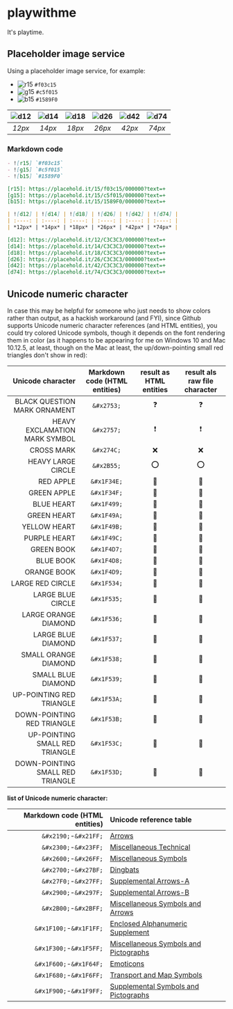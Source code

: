 # playwithme

It's playtime.

## Placeholder image service

Using a placeholder image service, for example:

- ![r15] `#f03c15`
- ![g15] `#c5f015`
- ![b15] `#1589F0`

[r15]: https://placehold.it/15/f03c15/000000?text=+
[g15]: https://placehold.it/15/c5f015/000000?text=+
[b15]: https://placehold.it/15/1589F0/000000?text=+

| ![d12] | ![d14] | ![d18] | ![d26] | ![d42] | ![d74] |
| :----: | :----: | :----: | :----: | :----: | :----: |
| *12px* | *14px* | *18px* | *26px* | *42px* | *74px* |

[d12]: https://placehold.it/12/C3C3C3/000000?text=+
[d14]: https://placehold.it/14/C3C3C3/000000?text=+
[d18]: https://placehold.it/18/C3C3C3/000000?text=+
[d26]: https://placehold.it/26/C3C3C3/000000?text=+
[d42]: https://placehold.it/42/C3C3C3/000000?text=+
[d74]: https://placehold.it/74/C3C3C3/000000?text=+

### Markdown code

```markdown
- ![r15] `#f03c15`
- ![g15] `#c5f015`
- ![b15] `#1589F0`

[r15]: https://placehold.it/15/f03c15/000000?text=+
[g15]: https://placehold.it/15/c5f015/000000?text=+
[b15]: https://placehold.it/15/1589F0/000000?text=+

| ![d12] | ![d14] | ![d18] | ![d26] | ![d42] | ![d74] |
| :----: | :----: | :----: | :----: | :----: | :----: |
| *12px* | *14px* | *18px* | *26px* | *42px* | *74px* |

[d12]: https://placehold.it/12/C3C3C3/000000?text=+
[d14]: https://placehold.it/14/C3C3C3/000000?text=+
[d18]: https://placehold.it/18/C3C3C3/000000?text=+
[d26]: https://placehold.it/26/C3C3C3/000000?text=+
[d42]: https://placehold.it/42/C3C3C3/000000?text=+
[d74]: https://placehold.it/74/C3C3C3/000000?text=+
```

## Unicode numeric character

In case this may be helpful for someone who just needs to show colors
rather than output, as a hackish workaround (and FYI), since Github
supports Unicode numeric character references (and HTML entities),
you could try colored Unicode symbols, though it depends on the font
rendering them in color (as it happens to be appearing for me on
Windows 10 and Mac 10.12.5, at least, though on the Mac at least,
the up/down-pointing small red triangles don't show in red):

| Unicode character | Markdown code (HTML entities) | result as HTML entities | result als raw file character |
| ----------------: | :---------------------------: | :---------------------: | :---------------------------: |
| BLACK QUESTION MARK ORNAMENT |         `&#x2753;` | &#x2753;                | ❓ |
| HEAVY EXCLAMATION MARK SYMBOL |        `&#x2757;` | &#x2757;                | ❗ |
| CROSS MARK |                           `&#x274C;` | &#x274C;                | ❌ |
| HEAVY LARGE CIRCLE |                   `&#x2B55;` | &#x2B55;                | ⭕ |
| RED APPLE |                           `&#x1F34E;` | &#x1F34E;               | 🍎 |
| GREEN APPLE |                         `&#x1F34F;` | &#x1F34F;               | 🍏 |
| BLUE HEART |                          `&#x1F499;` | &#x1F499;               | 💙 |
| GREEN HEART |                         `&#x1F49A;` | &#x1F49A;               | 💚 |
| YELLOW HEART |                        `&#x1F49B;` | &#x1F49B;               | 💛 |
| PURPLE HEART |                        `&#x1F49C;` | &#x1F49C;               | 💜 |
| GREEN BOOK |                          `&#x1F4D7;` | &#x1F4D7;               | 📗 |
| BLUE BOOK |                           `&#x1F4D8;` | &#x1F4D8;               | 📘 |
| ORANGE BOOK |                         `&#x1F4D9;` | &#x1F4D9;               | 📙 |
| LARGE RED CIRCLE |                    `&#x1F534;` | &#x1F534;               | 🔴 |
| LARGE BLUE CIRCLE |                   `&#x1F535;` | &#x1F535;               | 🔵 |
| LARGE ORANGE DIAMOND |                `&#x1F536;` | &#x1F536;               | 🔶 |
| LARGE BLUE DIAMOND |                  `&#x1F537;` | &#x1F537;               | 🔷 |
| SMALL ORANGE DIAMOND |                `&#x1F538;` | &#x1F538;               | 🔸 |
| SMALL BLUE DIAMOND |                  `&#x1F539;` | &#x1F539;               | 🔹 |
| UP-POINTING RED TRIANGLE |            `&#x1F53A;` | &#x1F53A;               | 🔺 |
| DOWN-POINTING RED TRIANGLE |          `&#x1F53B;` | &#x1F53B;               | 🔻 |
| UP-POINTING SMALL RED TRIANGLE |      `&#x1F53C;` | &#x1F53C;               | 🔼 |
| DOWN-POINTING SMALL RED TRIANGLE |    `&#x1F53D;` | &#x1F53D;               | 🔽 |

**list of Unicode numeric character:**

| Markdown code (HTML entities) | Unicode reference table                 |
| ----------------------------: | :-------------------------------------- |
| `&#x2190;`-`&#x21FF;`   | [Arrows][arrows] |
| `&#x2300;`-`&#x23FF;`   | [Miscellaneous Technical][miscellaneous_technical] |
| `&#x2600;`-`&#x26FF;`   | [Miscellaneous Symbols][miscellaneous_symbols] |
| `&#x2700;`-`&#x27BF;`   | [Dingbats][dingbats] |
| `&#x27F0;`-`&#x27FF;`   | [Supplemental Arrows-A][supplemental_arrows_a] |
| `&#x2900;`-`&#x297F;`   | [Supplemental Arrows-B][supplemental_arrows_b] |
| `&#x2B00;`-`&#x2BFF;`   | [Miscellaneous Symbols and Arrows][miscellaneous_symbols_and_arrows] |
| `&#x1F100;`-`&#x1F1FF;` | [Enclosed Alphanumeric Supplement][enclosed_alphanumeric_supplement] |
| `&#x1F300;`-`&#x1F5FF;` | [Miscellaneous Symbols and Pictographs][miscellaneous_symbols_and_pictographs] |
| `&#x1F600;`-`&#x1F64F;` | [Emoticons][emoticons] |
| `&#x1F680;`-`&#x1F6FF;` | [Transport and Map Symbols][transport_and_map_symbols] |
| `&#x1F900;`-`&#x1F9FF;` | [Supplemental Symbols and Pictographs][supplemental_symbols_and_pictographs] |

[arrows]:
  https://www.fileformat.info/info/unicode/block/arrows/utf8test.htm
  "UTF-8 Browser Test for Unicode Block 'Arrows'"
[miscellaneous_technical]:
  https://www.fileformat.info/info/unicode/block/miscellaneous_technical/utf8test.htm
  "UTF-8 Browser Test for Unicode Block 'Miscellaneous Technical'"
[miscellaneous_symbols]:
  https://www.fileformat.info/info/unicode/block/miscellaneous_symbols/utf8test.htm
  "UTF-8 Browser Test for Unicode Block 'Miscellaneous Symbols'"
[dingbats]:
  https://www.fileformat.info/info/unicode/block/dingbats/utf8test.htm
  "UTF-8 Browser Test for Unicode Block 'Dingbats'"
[supplemental_arrows_a]:
  https://www.fileformat.info/info/unicode/block/supplemental_arrows_a/utf8test.htm
  "UTF-8 Browser Test for Unicode Block 'Supplemental Arrows-A'"
[supplemental_arrows_b]:
  https://www.fileformat.info/info/unicode/block/supplemental_arrows_b/utf8test.htm
  "UTF-8 Browser Test for Unicode Block 'Supplemental Arrows-B'"
[miscellaneous_symbols_and_arrows]:
  https://www.fileformat.info/info/unicode/block/miscellaneous_symbols_and_arrows/utf8test.htm
  "UTF-8 Browser Test for Unicode Block 'Miscellaneous Symbols and Arrows'"
[enclosed_alphanumeric_supplement]:
  https://www.fileformat.info/info/unicode/block/enclosed_alphanumeric_supplement/utf8test.htm
  "UTF-8 Browser Test for Unicode Block 'Enclosed Alphanumeric Supplement'"
[miscellaneous_symbols_and_pictographs]:
  https://www.fileformat.info/info/unicode/block/miscellaneous_symbols_and_pictographs/utf8test.htm
  "UTF-8 Browser Test for Unicode Block 'Miscellaneous Symbols and Pictographs'"
[emoticons]:
  https://www.fileformat.info/info/unicode/block/emoticons/utf8test.htm
  "UTF-8 Browser Test for Unicode Block 'Emoticons'"
[transport_and_map_symbols]:
  https://www.fileformat.info/info/unicode/block/transport_and_map_symbols/utf8test.htm
  "UTF-8 Browser Test for Unicode Block 'Transport and Map Symbols'"
[supplemental_symbols_and_pictographs]:
  https://www.fileformat.info/info/unicode/block/supplemental_symbols_and_pictographs/utf8test.htm
  "UTF-8 Browser Test for Unicode Block 'Supplemental Symbols and Pictographs'"

